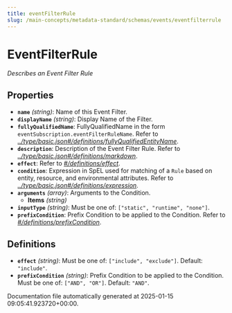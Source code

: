 ```yaml
---
title: eventFilterRule
slug: /main-concepts/metadata-standard/schemas/events/eventfilterrule
---
```


# EventFilterRule

*Describes an Event Filter Rule*

## Properties

- **`name`** *(string)*: Name of this Event Filter.
- **`displayName`** *(string)*: Display Name of the Filter.
- **`fullyQualifiedName`**: FullyQualifiedName in the form `eventSubscription.eventFilterRuleName`. Refer to *[../type/basic.json#/definitions/fullyQualifiedEntityName](#/type/basic.json#/definitions/fullyQualifiedEntityName)*.
- **`description`**: Description of the Event Filter Rule. Refer to *[../type/basic.json#/definitions/markdown](#/type/basic.json#/definitions/markdown)*.
- **`effect`**: Refer to *[#/definitions/effect](#definitions/effect)*.
- **`condition`**: Expression in SpEL used for matching of a `Rule` based on entity, resource, and environmental attributes. Refer to *[../type/basic.json#/definitions/expression](#/type/basic.json#/definitions/expression)*.
- **`arguments`** *(array)*: Arguments to the Condition.
  - **Items** *(string)*
- **`inputType`** *(string)*: Must be one of: `["static", "runtime", "none"]`.
- **`prefixCondition`**: Prefix Condition to be applied to the Condition. Refer to *[#/definitions/prefixCondition](#definitions/prefixCondition)*.
## Definitions

- **`effect`** *(string)*: Must be one of: `["include", "exclude"]`. Default: `"include"`.
- **`prefixCondition`** *(string)*: Prefix Condition to be applied to the Condition. Must be one of: `["AND", "OR"]`. Default: `"AND"`.


Documentation file automatically generated at 2025-01-15 09:05:41.923720+00:00.
